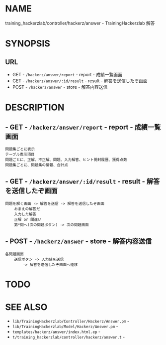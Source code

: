 # NAME

training_hackerzlab/controller/hackerz/answer - TrainingHackerzlab 解答

# SYNOPSIS

## URL

- GET - `/hackerz/answer/report` - report - 成績一覧画面
- GET - `/hackerz/answer/:id/result` - result - 解答を送信したぞ画面
- POST - `/hackerz/answer` - store - 解答内容送信

# DESCRIPTION

## - GET - `/hackerz/answer/report` - report - 成績一覧画面

```
問題集ごとに表示
テーブル表示項目
問題ごとに、正解、不正解、問題、入力解答、ヒント開封履歴、獲得点数
問題集ごとに、問題集の情報、合計点
```

## - GET - `/hackerz/answer/:id/result` - result - 解答を送信したぞ画面

```
問題を解く画面 -> 解答を送信 -> 解答を送信したぞ画面
    おまえの解答だ
    入力した解答
    正解 or 間違い
    第*問へ(次の問題ボタン) -> 次の問題画面
```

## - POST - `/hackerz/answer` - store - 解答内容送信

```
各問題画面
    送信ボタン -> 入力値を送信
        -> 解答を送信したぞ画面へ遷移
```

# TODO

# SEE ALSO

- `lib/TrainingHackerzlab/Controller/Hackerz/Answer.pm` -
- `lib/TrainingHackerzlab/Model/Hackerz/Answer.pm` -
- `templates/hackerz/answer/index.html.ep` -
- `t/training_hackerzlab/controller/hackerz/answer.t` -
